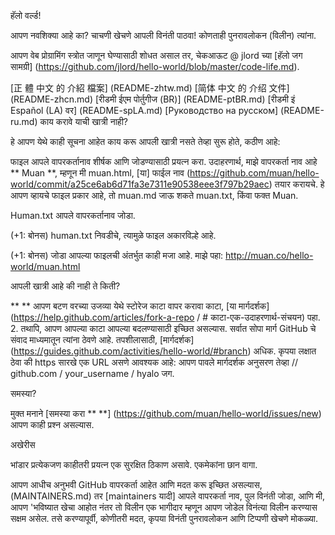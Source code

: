 हॅलो वर्ल्ड!

आपण नवशिक्या आहे का? चाचणी खेचणे आपली विनंती पाठवा! कोणताही पुनरावलोकन (विलीन) त्यांना.

आपण वेब प्रोग्रामिंग स्त्रोत जाणून घेण्यासाठी शोधत असाल तर, चेकआऊट @ jlord च्या [हॅलो जग सामग्री] (https://github.com/jlord/hello-world/blob/master/code-life.md).

[正 體 中文 的 介紹 檔案] (README-zhtw.md)
[简体 中文 的 介绍 文件] (README-zhcn.md)
[रीडमी ईएम पोर्तुगीज (BR)] (README-ptBR.md)
[रीडमी इं Español (LA) वर] (README-spLA.md)
[Руководство на русском] (README-ru.md)
काय करावे याची खात्री नाही?

हे आपण येथे काही सूचना आहेत काय करू आपली खात्री नसते तेव्हा सुरू होते, कठीण आहे:

फाइल आपले वापरकर्तानाव शीर्षक आणि जोडण्यासाठी प्रयत्न करा. उदाहरणार्थ, माझे वापरकर्ता नाव आहे ** Muan **, म्हणून मी muan.html, [या] फाईल नाव (https://github.com/muan/hello-world/commit/a25ce6ab6d71fa3e7311e90538eee3f797b29aec) तयार करायचे. हे आपण व्हायचे फाइल प्रकार आहे, तो muan.md जाऊ शकते muan.txt, किंवा फक्त Muan.

Human.txt आपले वापरकर्तानाव जोडा.

(+1: बोनस) human.txt निवडीचे, त्यामुळे फाइल अकारविल्हे आहे.

(+1: बोनस) जोडा आपल्या फाइलची अंतर्भुत काही मजा आहे. माझे पहा: http://muan.co/hello-world/muan.html

आपली खात्री आहे की नाही ते किती?

** ** आपण बटण वरच्या उजव्या येथे स्टोरेज काटा वापर करावा काटा, [या मार्गदर्शक] (https://help.github.com/articles/fork-a-repo / # काटा-एक-उदाहरणार्थ-संचयन) पहा.
2. तथापि, आपण आपल्या काटा आपल्या बदलण्यासाठी इच्छित असल्यास. सर्वात सोपा मार्ग GitHub चे संवाद माध्यमातून त्यांना ठेवणे आहे. तपशीलासाठी, [मार्गदर्शक] (https://guides.github.com/activities/hello-world/#branch) अधिक. कृपया लक्षात ठेवा की https सारखे एक URL असणे आवश्यक आहे: आपण पावले मार्गदर्शक अनुसरण तेव्हा // github.com / your_username / hyalo जग.

समस्या?

मुक्त मनाने [समस्या करा ** **] (https://github.com/muan/hello-world/issues/new) आपण काही प्रश्न असल्यास.

अखेरीस

भांडार प्रत्येकजण काहीतरी प्रयत्न एक सुरक्षित ठिकाण असावे. एकमेकांना छान वागा.

आपण आधीच अनुभवी GitHub वापरकर्ता आहेत आणि मदत करू इच्छित असल्यास, (MAINTAINERS.md) तर [maintainers यादी] आपले वापरकर्ता नाव, पुल विनंती जोडा, आणि मी, आपण 'भविष्यात खेचा आहोत नंतर तो विलीन एक भागीदार म्हणून आपण जोडेल विनंत्या विलीन करण्यास सक्षम असेल. तसे करण्यापूर्वी, कोणीतरी मदत, कृपया विनंती पुनरावलोकन आणि टिप्पणी खेचणे मोकळ्या.
